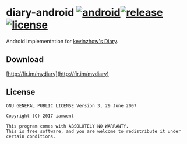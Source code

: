 # diary-android [![android](https://img.shields.io/badge/android-21%2B-brightgreen.svg)](https://android-arsenal.com/api?level=21)[![release](https://img.shields.io/badge/release-v1.1.0.1-blue.svg)](https://github.com/iamwent/gank.io/releases/tag/v1.1.0.1)[![license](https://img.shields.io/badge/license-GPL3-lightgrey.svg)](https://github.com/iamwent/gank.io/blob/master/LICENSE)

Android implementation for [kevinzhow's Diary](https://github.com/kevinzhow/Diary).

## Download
[http://fir.im/mydiary](http://fir.im/mydiary)

## License

```
GNU GENERAL PUBLIC LICENSE Version 3, 29 June 2007

Copyright (C) 2017 iamwent

This program comes with ABSOLUTELY NO WARRANTY.
This is free software, and you are welcome to redistribute it under certain conditions.
```

